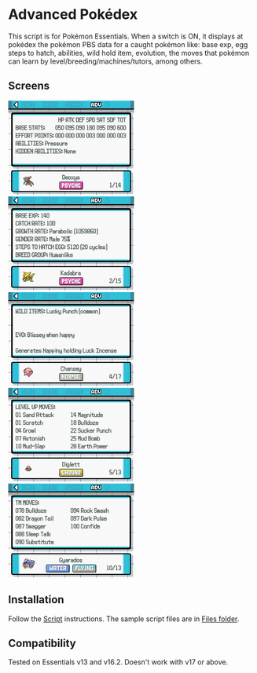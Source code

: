 # Advanced Pokédex
This script is for Pokémon Essentials. When a switch is ON, it displays at pokédex the pokémon PBS data for a caught pokémon like: base exp, egg steps to hatch, abilities, wild hold item, evolution, the moves that pokémon can learn by level/breeding/machines/tutors, among others.

## Screens
![](Screens/screen.png)
![](Screens/screen2.png)
![](Screens/screen3.png)
![](Screens/screen4.png)
![](Screens/screen5.png)

## Installation
Follow the [Script](/Script.rb) instructions. The sample script files are in [Files folder](/Files).

## Compatibility
Tested on Essentials v13 and v16.2. Doesn't work with v17 or above.